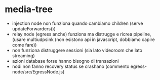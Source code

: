 # media-tree

- injection node non funziona quando cambiamo children (serve updateForwarders())
- relay node (egress anche) funziona ma distrugge e ricrea pipeline, (usare multiudpsink (non esistono api in javascript, dobbiamo capire come fare)) 
- non funziona distruggere sessioni (sia lato videoroom che lato streaming)
- azioni database forse hanno bisogno di transazioni
- nodi non fanno recovery status se crashano (commento egress-node/src/EgressNode.js)
